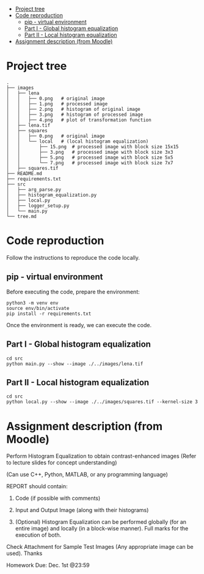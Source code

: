 - [Project tree](#project-tree)
- [Code reproduction](#code-reproduction)
  - [pip - virtual environment](#pip---virtual-environment)
  - [Part I - Global histogram equalization](#part-i---global-histogram-equalization)
  - [Part II - Local histogram equalization](#part-ii---local-histogram-equalization)
- [Assignment description (from Moodle)](#assignment-description-from-moodle)




# Project tree
```
.
├── images
│   ├── lena
│   │   ├── 0.png   # original image
│   │   ├── 1.png   # processed image
│   │   ├── 2.png   # histogram of original image
│   │   ├── 3.png   # histogram of processed image
│   │   ├── 4.png   # plot of transformation function
│   ├── lena.tif
│   ├── squares
│   │   ├── 0.png   # original image
│   │   └── local   # (local histogram equalization)
│   │       ├── 15.png  # processed image with block size 15x15
│   │       ├── 3.png   # processed image with block size 3x3
│   │       ├── 5.png   # processed image with block size 5x5
│   │       └── 7.png   # processed image with block size 7x7
│   ├── squares.tif
├── README.md
├── requirements.txt
├── src
│   ├── arg_parse.py
│   ├── histogram_equalization.py
│   ├── local.py
│   ├── logger_setup.py
│   └── main.py
└── tree.md
```

# Code reproduction
Follow the instructions to reproduce the code locally.

## pip - virtual environment
Before executing the code, prepare the environment:

```
python3 -m venv env
source env/bin/activate
pip install -r requirements.txt
```



Once the environment is ready, we can execute the code.
## Part I - Global histogram equalization

```
cd src
python main.py --show --image ./../images/lena.tif
```


## Part II - Local histogram equalization

```
cd src
python local.py --show --image ./../images/squares.tif --kernel-size 3
```



# Assignment description (from Moodle)
Perform Histogram Equalization to obtain contrast-enhanced images (Refer to lecture slides for concept understanding)

(Can use C++, Python, MATLAB, or any programming language)


REPORT should contain:

1. Code (if possible with comments)

2. Input and Output Image (along with their histograms)

3. (Optional) Histogram Equalization can be performed globally (for an  entire image) and locally (in a block-wise manner). Full marks for the  execution of both.



Check Attachment for Sample Test Images (Any appropriate image can be used). Thanks

Homework Due: Dec. 1st @23:59
